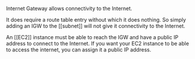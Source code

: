 Internet Gateway allows connectivity to the Internet.

It does require a route table entry without which it does nothing. So simply adding an IGW to the [[subnet]] will not give it connectivity to the Internet.

An [[EC2]] instance must be able to reach the IGW and have a public IP address to connect to the Internet. If you want your EC2 instance to be able to access the internet, you can assign it a public IP address.